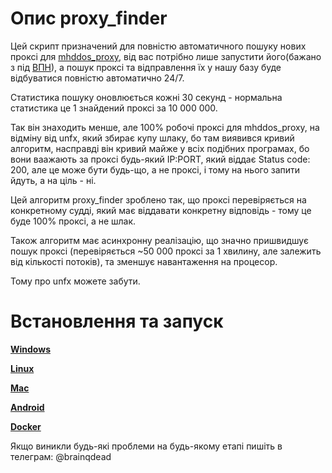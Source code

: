 # Опис proxy_finder

Цей скрипт призначений для повністю автоматичного пошуку нових проксі для [mhddos_proxy](https://github.com/porthole-ascend-cinnamon/mhddos_proxy), 
від вас потрібно лише запустити його(бажано з під [ВПН](https://auto-ddos.notion.site/VPN-5e45e0aadccc449e83fea45d56385b54)), а пошук проксі та відправлення їх у нашу базу буде відбуватися повністю автоматично 24/7.  
  
Статистика пошуку оновлюється кожні 30 секунд - нормальна статистика це 1 знайдений проксі за 10 000 000.  
  
Так він знаходить менше, але 100% робочі проксі для mhddos_proxy, на відміну від unfx, який збирає купу шлаку, бо там виявився кривий алгоритм, насправді він кривий майже у всіх подібних програмах, бо вони ваажають за проксі будь-який IP:PORT, який віддає Status code: 200, але це може бути будь-що, а не проксі, і тому на нього запити йдуть, а на ціль - ні.  
  
Цей алгоритм proxy_finder зроблено так, що проксі перевіряється на конкретному судді, який має віддавати конкретну відповідь - тому це буде 100% проксі, а не шлак.  
  
Також алгоритм має асинхронну реалізацію, що значно пришвидшує пошук проксі (перевіряється ~50 000 проксі за 1 хвилину, але залежить від кількості потоків), та зменшує навантаження на процесор.  
  
Тому про unfx можете забути.

# Встановлення та запуск

[**Windows**](https://github.com/porthole-ascend-cinnamon/proxy_finder/blob/main/instructions/Windows.md)  
  
[**Linux**](https://github.com/porthole-ascend-cinnamon/proxy_finder/blob/main/instructions/Linux.md)  
  
[**Mac**](https://github.com/porthole-ascend-cinnamon/proxy_finder/blob/main/instructions/Mac.md)  
  
[**Android**](https://github.com/porthole-ascend-cinnamon/proxy_finder/blob/main/instructions/Android.md)  
  
[**Docker**](https://github.com/porthole-ascend-cinnamon/proxy_finder/blob/main/instructions/Docker.md)

Якщо виникли будь-які проблеми на будь-якому етапі пишіть в телеграм: @brainqdead

